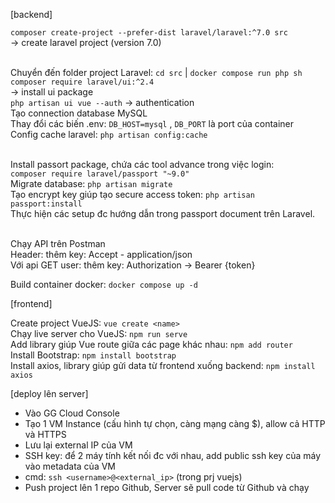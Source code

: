 [backend]<br>

`composer create-project --prefer-dist laravel/laravel:^7.0 src` <br>
-> create laravel project (version 7.0)<br><br>

Chuyển đến folder project Laravel: `cd src` | `docker compose run php sh`<br>
`composer require laravel/ui:^2.4` <br>
-> install ui package<br>
`php artisan ui vue --auth` -> authentication<br>
Tạo connection database MySQL<br>
Thay đổi các biến .env: `DB_HOST=mysql` , `DB_PORT` là port của container <br>
Config cache laravel: `php artisan config:cache`<br><br>

Install passort package, chứa các tool advance trong việc login:<br>
`composer require laravel/passport "~9.0"` <br>
Migrate database: `php artisan migrate` <br>
Tạo encrypt key giúp tạo secure access token: `php artisan passport:install` <br>
Thực hiện các setup đc hướng dẫn trong passport document trên Laravel.<br><br>

Chạy API trên Postman<br>
Header: thêm key: Accept - application/json<br>
Với api GET user: thêm key: Authorization -> Bearer {token} <br>

Build container docker: `docker compose up -d`<br>

[frontend] <br>

Create project VueJS: `vue create <name>` <br>
Chạy live server cho VueJS: `npm run serve` <br>
Add library giúp Vue route giữa các page khác nhau: `npm add router`<br>
Install Bootstrap: `npm install bootstrap`<br>
Install axios, library giúp gửi data từ frontend xuống backend: `npm install axios` <br>

[deploy lên server]<br>

- Vào GG Cloud Console<br>
- Tạo 1 VM Instance (cấu hình tự chọn, càng mạng càng $), allow cả HTTP và HTTPS<br>
- Lưu lại external IP của VM<br>
- SSH key: để 2 máy tính kết nối đc với nhau, add public ssh key của máy vào metadata của VM<br>
- cmd: `ssh <username>@<external_ip>` (trong prj vuejs) <br>
- Push project lên 1 repo Github, Server sẽ pull code từ Github và chạy <br>
